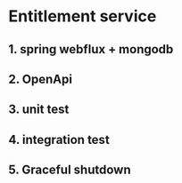 # Entitlement service
## 1. spring webflux + mongodb

## 2. OpenApi

## 3. unit test

## 4. integration test

## 5. Graceful shutdown